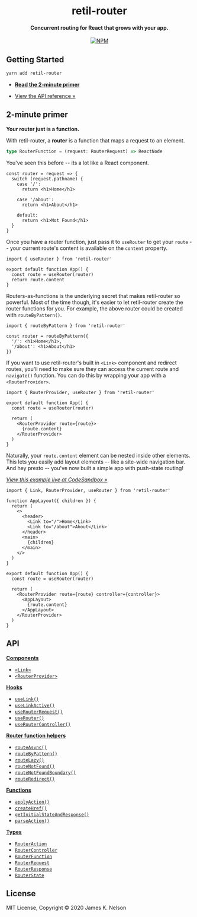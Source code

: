 <h1 align="center">
  retil-router
</h1>

<h4 align="center">
  Concurrent routing for React that grows with your app.
</h4>

<p align="center">
  <a href="https://www.npmjs.com/package/react-routing-library"><img alt="NPM" src="https://img.shields.io/npm/v/react-routing-library.svg"></a>
</p>


## Getting Started

```bash
yarn add retil-router
```

- [**Read the 2-minute primer**](#2-minute-primer)
<!-- - Why React Routing Library? *(coming soon*)* -->
<!-- - [View the guided examples &raquo;](./examples) -->
- [View the API reference &raquo;](https://github.com/jamesknelson/retil/blob/master/docs/router-api.md)
<!-- - Try a Real-world example on CodeSandbox &raquo; *(coming soon)* -->


## 2-minute primer

**Your router just is a function.**

With retil-router, a **router** is a function that maps a request to an element.

```ts
type RouterFunction = (request: RouterRequest) => ReactNode
```

You've seen this before -- its a lot like a React component.

```tsx
const router = request => {
  switch (request.pathname) {
    case '/':
      return <h1>Home</h1>

    case '/about':
      return <h1>About</h1>

    default:
      return <h1>Not Found</h1>
  }
}
```

Once you have a router function, just pass it to `useRouter` to get your `route` -- your current route's content is available on the `content` property.

```tsx
import { useRouter } from 'retil-router'

export default function App() {
  const route = useRouter(router)
  return route.content
}
```

Routers-as-functions is the underlying secret that makes retil-router so powerful. Most of the time though, it's easier to let retil-router create the router functions for you. For example, the above router could be created with `routeByPattern()`.

```tsx
import { routeByPattern } from 'retil-router'

const router = routeByPattern({
  '/': <h1>Home</h1>,
  '/about': <h1>About</h1>
})
```

If you want to use retil-router's built in `<Link>` component and redirect routes, you'll need to make sure they can access the current route and `navigate()` function. You can do this by wrapping your app with a `<RouterProvider>`.

```tsx
import { RouterProvider, useRouter } from 'retil-router'

export default function App() {
  const route = useRouter(router)
  
  return (
    <RouterProvider route={route}>
      {route.content}
    </RouterProvider>
  )
}
```

Naturally, your `route.content` element can be nested inside other elements. This lets you easily add layout elements -- like a site-wide navigation bar. And hey presto -- you've now built a simple app with push-state routing!

[*View this example live at CodeSandbox &raquo;*](https://codesandbox.io/s/rrl-minimal-vsdsd)

```tsx
import { Link, RouterProvider, useRouter } from 'retil-router'

function AppLayout({ children }) {
  return (
    <>
      <header>
        <Link to="/">Home</Link>
        <Link to="/about">About</Link>
      </header>
      <main>
        {children}
      </main>
    </>
  )
}

export default function App() {
  const route = useRouter(router)
  
  return (
    <RouterProvider route={route} controller={controller}>
      <AppLayout>
        {route.content}
      </AppLayout>
    </RouterProvider>
  )
}
```

<!--

TODO

## Examples and guides

- [Minimal live example]()
- [Full real-world live example]()

--- 

- [Route parameters guide]()
- [Not found boundaries guide](./examples/not-found-boundary)
- [Redirects guide]()
- [Nested routers guide]()
- [Nested layouts guide]()
- [Concurrent mode guide]()
- [Pre-caching data guide]()
- [Loading indicators guide]()
- [Animated transitions guide]()
- [Authentication guide]()
- [SSR guide]()

-->


## API

[**Components**](https://github.com/jamesknelson/retil/blob/master/docs/router-api.md#components)

- [`<Link>`](https://github.com/jamesknelson/retil/blob/master/docs/router-api.md#link)
- [`<RouterProvider>`](https://github.com/jamesknelson/retil/blob/master/docs/router-api.md#routerprovider)

[**Hooks**](https://github.com/jamesknelson/retil/blob/master/docs/router-api.md#hooks)

- [`useLink()`](https://github.com/jamesknelson/retil/blob/master/docs/router-api.md#uselink)
- [`useLinkActive()`](https://github.com/jamesknelson/retil/blob/master/docs/router-api.md#uselinkactive)
- [`useRouterRequest()`](https://github.com/jamesknelson/retil/blob/master/docs/router-api.md#userouterrequest)
- [`useRouter()`](https://github.com/jamesknelson/retil/blob/master/docs/router-api.md#userouter)
- [`useRouterController()`](https://github.com/jamesknelson/retil/blob/master/docs/router-api.md#useroutercontroller)

[**Router function helpers**](https://github.com/jamesknelson/retil/blob/master/docs/router-api.md#router-function-helpers)

- [`routeAsync()`](https://github.com/jamesknelson/retil/blob/master/docs/router-api.md#routeasync)
- [`routeByPattern()`](https://github.com/jamesknelson/retil/blob/master/docs/router-api.md#routebypattern)
- [`routeLazy()`](https://github.com/jamesknelson/retil/blob/master/docs/router-api.md#routelazy)
- [`routeNotFound()`](https://github.com/jamesknelson/retil/blob/master/docs/router-api.md#routenotfound)
- [`routeNotFoundBoundary()`](https://github.com/jamesknelson/retil/blob/master/docs/router-api.md#routenotfoundboundary)
- [`routeRedirect()`](https://github.com/jamesknelson/retil/blob/master/docs/router-api.md#routeredirect)

[**Functions**](https://github.com/jamesknelson/retil/blob/master/docs/router-api.md#functions)

- [`applyAction()`](https://github.com/jamesknelson/retil/blob/master/docs/router-api.md#applyaction)
- [`createHref()`](https://github.com/jamesknelson/retil/blob/master/docs/router-api.md#createhref)
- [`getInitialStateAndResponse()`](https://github.com/jamesknelson/retil/blob/master/docs/router-api.md#getinitialstateandresponse)
- [`parseAction()`](https://github.com/jamesknelson/retil/blob/master/docs/router-api.md#parseaction)

[**Types**](https://github.com/jamesknelson/retil/blob/master/docs/router-api.md#types)

- [`RouterAction`](https://github.com/jamesknelson/retil/blob/master/docs/router-api.md#routeraction)
- [`RouterController`](https://github.com/jamesknelson/retil/blob/master/docs/router-api.md#routercontroller)
- [`RouterFunction`](https://github.com/jamesknelson/retil/blob/master/docs/router-api.md#routerfunction)
- [`RouterRequest`](https://github.com/jamesknelson/retil/blob/master/docs/router-api.md#routerrequest)
- [`RouterResponse`](https://github.com/jamesknelson/retil/blob/master/docs/router-api.md#routerresponse)
- [`RouterState`](https://github.com/jamesknelson/retil/blob/master/docs/router-api.md#routerstate)


## License

MIT License, Copyright &copy; 2020 James K. Nelson
